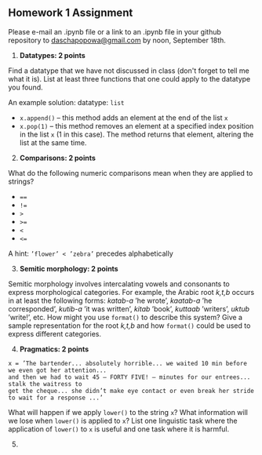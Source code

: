 ## Homework 1 Assignment

Please e-mail an .ipynb file or a link to an .ipynb file in your github repository to daschapopowa@gmail.com by noon, September 18th.

1. **Datatypes: 2 points**

Find a datatype that we have not discussed in class (don't forget to tell me what it is). List at least three functions that one could apply to the datatype you found.

An example solution:
datatype: `list`
+ `x.append()` – this method adds an element at the end of the list `x`
+ `x.pop(1)` – this method removes an element at a specified index position in the list `x` (1 in this case). The method returns that element, altering the list at the same time.

2. **Comparisons: 2 points**

What do the following numeric comparisons mean when they are applied to strings?
+ `==`
+ `!=`
+ `>`
+ `>=`
+ `<`
+ `<=`

A hint: `’flower’ < ’zebra’` precedes alphabetically

3. **Semitic morphology: 2 points**

Semitic morphology involves intercalating vowels and consonants to express morphological categories.
For example, the Arabic root *k,t,b* occurs in at least the following forms: *katab-a* ’he
wrote’, *kaatab-a* ’he corresponded’, *kutib-a* ’it was written’, *kitab* ’book’, *kuttaab* ’writers’, *uktub*
’write!’, etc.
How might you use `format()` to describe this system? Give a sample representation for the
root *k,t,b* and how `format()` could be used to express different categories.

4. **Pragmatics: 2 points**
```
x = ’The bartender... absolutely horrible... we waited 10 min before we even got her attention...
and then we had to wait 45 – FORTY FIVE! – minutes for our entrees... stalk the waitress to
get the cheque... she didn’t make eye contact or even break her stride to wait for a response ...’
```
What will happen if we apply `lower()` to the string `x`?
What information will we lose when `lower()` is applied to `x`?
List one linguistic task where the application of `lower()` to `x` is useful and one task where it
is harmful.

5.
